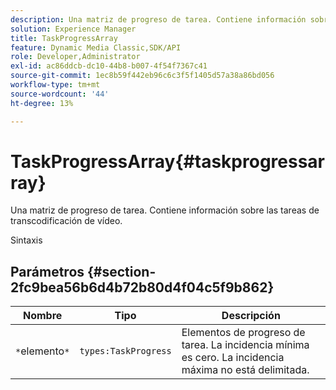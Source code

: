 ```yaml
---
description: Una matriz de progreso de tarea. Contiene información sobre las tareas de transcodificación de vídeo.
solution: Experience Manager
title: TaskProgressArray
feature: Dynamic Media Classic,SDK/API
role: Developer,Administrator
exl-id: ac86ddcb-dc10-44b8-b007-4f54f7367c41
source-git-commit: 1ec8b59f442eb96c6c3f5f1405d57a38a86bd056
workflow-type: tm+mt
source-wordcount: '44'
ht-degree: 13%

---
```


# TaskProgressArray{#taskprogressarray}

Una matriz de progreso de tarea. Contiene información sobre las tareas de transcodificación de vídeo.

Sintaxis

## Parámetros {#section-2fc9bea56b6d4b72b80d4f04c5f9b862}

| Nombre | Tipo | Descripción |
|---|---|---|
| `*`elemento`*` | `types:TaskProgress` | Elementos de progreso de tarea. La incidencia mínima es cero. La incidencia máxima no está delimitada. |
